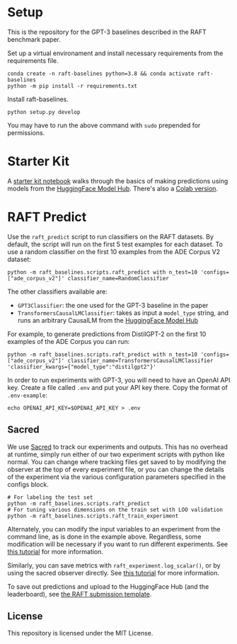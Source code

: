 # Setup

This is the repository for the GPT-3 baselines described in the RAFT benchmark paper.

Set up a virtual environament and install necessary requirements from the requirements file.

```buildoutcfg
conda create -n raft-baselines python=3.8 && conda activate raft-baselines
python -m pip install -r requirements.txt
```

Install raft-baselines.

```buildoutcfg
python setup.py develop
```

You may have to run the above command with `sudo` prepended for permissions.

# Starter Kit

A [starter kit notebook](src/raft_baselines/scripts/starter_kit.ipynb) walks through the basics of making predictions using models from the [HuggingFace Model Hub](https://huggingface.co/models?pipeline_tag=text-generation&sort=downloads). There's also a [Colab version](https://colab.research.google.com/drive/1TQtHG-Wf2CgYGSD9e7_uJWIdiK5HNniV).

# RAFT Predict

Use the `raft_predict` script to run classifiers on the RAFT datasets. By default, the script will run on the first 5 test examples for each dataset. To use a random classifier on the first 10 examples from the ADE Corpus V2 dataset:

```buildoutcfg
python -m raft_baselines.scripts.raft_predict with n_test=10 'configs=["ade_corpus_v2"]' classifier_name=RandomClassifier
```

The other classifiers available are:

- `GPT3Classifier`: the one used for the GPT-3 baseline in the paper
- `TransformersCausalLMClassifier`: takes as input a `model_type` string, and runs an arbitrary CausalLM from the [HuggingFace Model Hub](https://huggingface.co/models?pipeline_tag=text-generation&sort=downloads)

For example, to generate predictions from DistilGPT-2 on the first 10 examples of the ADE Corpus you can run:

```buildoutcfg
python -m raft_baselines.scripts.raft_predict with n_test=10 'configs=["ade_corpus_v2"]' classifier_name=TransformersCausalLMClassifier 'classifier_kwargs={"model_type":"distilgpt2"}'
```

In order to run experiments with GPT-3, you will need to have an OpenAI API key. Create a file called `.env` and put your API key there. Copy the format of `.env-example`:

```buildoutcfg
echo OPENAI_API_KEY=$OPENAI_API_KEY > .env
```

## Sacred

We use [Sacred](https://github.com/IDSIA/sacred) to track our experiments and outputs. This has no overhead at runtime, simply run either of our two experiment scripts with python like normal. You can change where tracking files get saved to by modifying the observer at the top of every experiment file, or you can change the details of the experiment via the various configuration parameters specified in the configs block.

```buildoutcfg
# For labeling the test set
python -m raft_baselines.scripts.raft_predict
# For tuning various dimensions on the train set with LOO validation
python -m raft_baselines.scripts.raft_train_experiment
```

Alternately, you can modify the input variables to an experiment from the command line, as is done in the example above. Regardless, some modification will be necessary if you want to run different experiments. See [this tutorial](https://sacred.readthedocs.io/en/stable/configuration.html) for more information.

Similarly, you can save metrics with `raft_experiment.log_scalar()`, or by using the sacred observer directly. See [this tutorial](https://sacred.readthedocs.io/en/stable/collected_information.html) for more information.

To save out predictions and upload to the HuggingFace Hub (and the leaderboard), see [the RAFT submission template](https://huggingface.co/datasets/ought/raft-submission).

## License

This repository is licensed under the MIT License.
